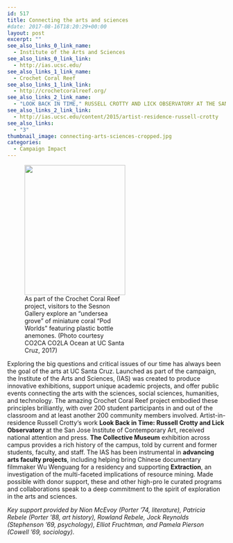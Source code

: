 ```yaml
---
id: 517
title: Connecting the arts and sciences
#date: 2017-08-16T18:20:29+00:00
layout: post
excerpt: ""
see_also_links_0_link_name:
  - Institute of the Arts and Sciences
see_also_links_0_link_link:
  - http://ias.ucsc.edu/
see_also_links_1_link_name:
  - Crochet Coral Reef
see_also_links_1_link_link:
  - http://crochetcoralreef.org/
see_also_links_2_link_name:
  - "LOOK BACK IN TIME," RUSSELL CROTTY AND LICK OBSERVATORY AT THE SAN JOSE ICA
see_also_links_2_link_link:
  - http://ias.ucsc.edu/content/2015/artist-residence-russell-crotty
see_also_links:
  - "3"
thumbnail_image: connecting-arts-sciences-cropped.jpg
categories:
  - Campaign Impact
---
```

<figure id="attachment_2825" style="width: 232px" class="wp-caption alignright"><img class="wp-image-2825 size-medium" src="http://live-ucsc-giving.pantheonsite.io/wp-content/uploads/2017/08/connecting-arts-sciences-232x300.jpg" alt="" width="232" height="300" srcset="https://ucsc-giving.lndo.site/wp-content/uploads/2017/08/connecting-arts-sciences-232x300.jpg 232w, https://ucsc-giving.lndo.site/wp-content/uploads/2017/08/connecting-arts-sciences-768x994.jpg 768w, https://ucsc-giving.lndo.site/wp-content/uploads/2017/08/connecting-arts-sciences-791x1024.jpg 791w, https://ucsc-giving.lndo.site/wp-content/uploads/2017/08/connecting-arts-sciences.jpg 841w" sizes="(max-width: 232px) 100vw, 232px" /><figcaption class="wp-caption-text">As part of the Crochet Coral Reef project, visitors to the Sesnon Gallery explore an “undersea grove” of miniature coral “Pod Worlds” featuring plastic bottle anemones. (Photo courtesy CO2CA CO2LA Ocean at UC Santa Cruz, 2017)</figcaption></figure> 

Exploring the big questions and critical issues of our time has always been the goal of the arts at UC Santa Cruz. Launched as part of the campaign, the Institute of the Arts and Sciences, (IAS) was created to produce innovative exhibitions, support unique academic projects, and offer public events connecting the arts with the sciences, social sciences, humanities, and technology. The amazing Crochet Coral Reef project embodied these principles brilliantly, with over 200 student participants in and out of the classroom and at least another 200 community members involved. Artist-in-residence Russell Crotty‘s work **Look Back in Time: Russell Crotty and Lick Observatory** at the San Jose Institute of Contemporary Art, received national attention and press. **The Collective Museum** exhibition across campus provides a rich history of the campus, told by current and former students, faculty, and staff. The IAS has been instrumental in **advancing arts faculty projects**, including helping bring Chinese documentary filmmaker Wu Wenguang for a residency and supporting **Extraction**, an investigation of the multi-faceted implications of resource mining. Made possible with donor support, these and other high-pro le curated programs and collaborations speak to a deep commitment to the spirit of exploration in the arts and sciences.

_Key support provided by Nion McEvoy (Porter &#8217;74, literature), Patricia Rebele (Porter &#8217;88, art history), Rowland Rebele, Jock Reynolds (Stephenson &#8217;69, psychology), Elliot Fruchtman, and Pamela Pierson (Cowell &#8217;69, sociology)._
